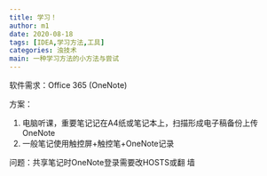 ```yaml
---
title: 学习！
author: m1
date: 2020-08-18
tags: [IDEA,学习方法,工具]
categories: 浊技术
main: 一种学习方法的小方法与尝试
---
```


软件需求：Office 365 (OneNote)

方案：
1. 电脑听课，重要笔记记在A4纸或笔记本上，扫描形成电子稿备份上传OneNote
2. 一般笔记使用触控屏+触控笔+OneNote记录

问题：共享笔记时OneNote登录需要改HOSTS或翻 墙